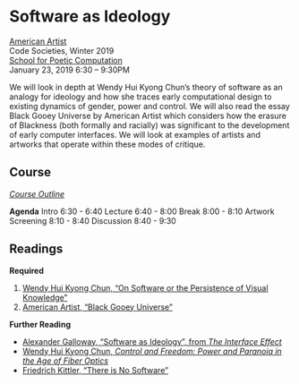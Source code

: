 # Software as Ideology

[American Artist](http://americanartist.us/)\
Code Societies, Winter 2019\
[School for Poetic Computation](http://sfpc.io/codesocieties/)\
January 23, 2019 6:30 – 9:30PM

We will look in depth at Wendy Hui Kyong Chun’s theory of software as an analogy for ideology and how she traces early computational design to existing dynamics of gender, power and control. We will also read the essay Black Gooey Universe by American Artist which considers how the erasure of Blackness (both formally and racially) was significant to the development of early computer interfaces. We will look at examples of artists and artworks that operate within these modes of critique.

## Course
[*Course Outline*](Course-Outline.md)

**Agenda**
Intro 6:30 - 6:40
Lecture 6:40 - 8:00
Break 8:00 - 8:10
Artwork Screening 8:10 - 8:40
Discussion 8:40 - 9:30


## Readings

**Required**

1. [Wendy Hui Kyong Chun, “On Software or the Persistence of Visual Knowledge”](wendy-hui-kyong-chun_on-software.pdf)
2. [American Artist, “Black Gooey Universe”](UNBAG_2_AmericanArtist.pdf)


**Further Reading**
* [Alexander Galloway, “Software as Ideology”, from *The Interface Effect*](galloway_alexander_software-as-ideology.pdf)
* [Wendy Hui Kyong Chun, *Control and Freedom: Power and Paranoia in the Age of Fiber Optics*](Wendy_Hui_Kyong_Chun_Control_and_Freedom.pdf)
* [Friedrich Kittler, “There is No Software”](Kittler_1992_No_Software.pdf)

